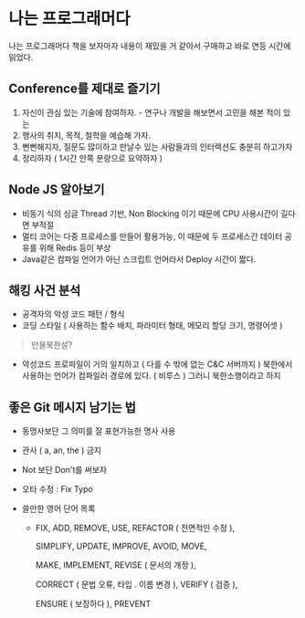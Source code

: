 # 나는 프로그래머다

나는 프로그래머다 책을 보자마자 내용이 재밌을 거 같아서 구매하고 바로 연등 시간에 읽었다.

## Conference를 제대로 즐기기
1. 자신이 관심 있는 기술에 참여하자. - 연구나 개발을 해보면서 고민을 해본 적이 있는
2. 행사의 취지, 목적, 철학을 예습해 가자.
3. 뻔뻔해지자, 질문도 많이하고 만날수 있는 사람들과의 인터렉션도 충분히 하고가자
4. 정리하자 ( 1시간 안쪽 분량으로 요약하자 )

## Node JS 알아보기
- 비동기 식의 싱글 Thread 기반, Non Blocking 이기 때문에 CPU 사용시간이 길다면 부적절
- 멀티 코어는 다중 프로세스를 만들어 활용가능, 이 때문에 두 프로세스간 데이터 공유를 위해 Redis 등이 부상
- Java같은 컴파일 언어가 아닌 스크립트 언어라서 Deploy 시간이 짧다.

## 해킹 사건 분석
- 공격자의 악성 코드 패턴 / 형식
- 코딩 스타일 ( 사용하는 함수 배치, 파라미터 형태, 메모리 할당 크기, 명령어셋 )

> 만물북한설?
- 악성코드 프로파일이 거의 일치하고 ( 다를 수 밖에 없는 C&C 서버까지 )
북한에서 사용하는 언어가 컴파일러 경로에 있다. ( 비루스 )
그러니 북한소행이라고 하지


## 좋은 Git 메시지 남기는 법
- 동명사보단 그 의미를 잘 표현가능한 명사 사용

- 관사 ( a, an, the ) 금지

- Not 보단 Don't를 써보자

- 오타 수정 : Fix Typo

- 쓸만한 영어 단어 목록
  - FIX, ADD, REMOVE, USE, REFACTOR ( 전면적인 수정 ),
  
    SIMPLIFY, UPDATE, IMPROVE, AVOID, MOVE,
  
    MAKE, IMPLEMENT, REVISE ( 문서의 개정 ),
  
    CORRECT ( 문법 오류, 타입 . 이름 변경 ), VERIFY ( 검증 ),
  
    ENSURE ( 보장하다 ), PREVENT



 
